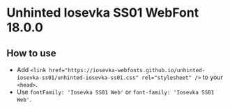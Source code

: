 # Unhinted Iosevka SS01 WebFont 18.0.0

## How to use

- Add `<link href="https://iosevka-webfonts.github.io/unhinted-iosevka-ss01/unhinted-iosevka-ss01.css" rel="stylesheet" />` to your `<head>`.
- Use `fontFamily: 'Iosevka SS01 Web'` or `font-family: 'Iosevka SS01 Web'`.
